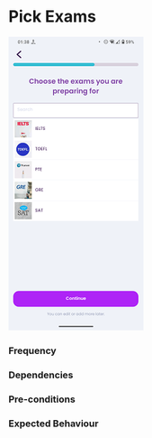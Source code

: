 # Pick Exams

![PickExams](../_media/Onboarding/PickExams.png)

### Frequency



### Dependencies



### Pre-conditions



### Expected Behaviour


